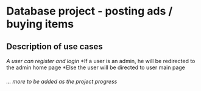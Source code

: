 # Database project - posting ads /  buying items

## Description of use cases

*A user can register and login*
*If a user is an admin, he will be redirected to the admin home page
*Else the user will be directed to user main page

###### ... more to be added as the project progress

